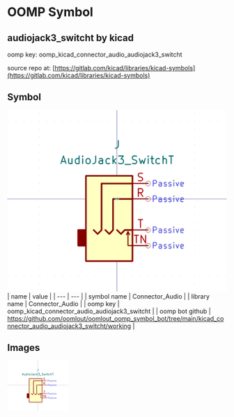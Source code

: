 # OOMP Symbol  
## audiojack3_switcht  by kicad  
  
oomp key: oomp_kicad_connector_audio_audiojack3_switcht  
  
source repo at: [https://gitlab.com/kicad/libraries/kicad-symbols](https://gitlab.com/kicad/libraries/kicad-symbols)  
## Symbol  
  
[![working.png](working_600.png)](working.png)  
| name | value | 
| --- | --- | 
| symbol name | Connector_Audio | 
| library name | Connector_Audio | 
| oomp key | oomp_kicad_connector_audio_audiojack3_switcht | 
| oomp bot github | https://github.com/oomlout/oomlout_oomp_symbol_bot/tree/main/kicad_connector_audio_audiojack3_switcht/working | 
## Images  
  
[![working.png](working_140.png)](working.png)  
